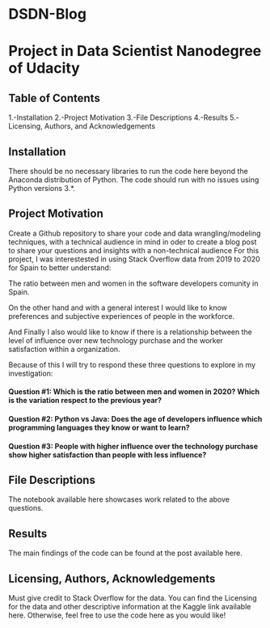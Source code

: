 # DSDN-Blog



# Project in Data Scientist Nanodegree of Udacity

## Table of Contents


1.-Installation
2.-Project Motivation
3.-File Descriptions
4.-Results
5.-Licensing, Authors, and Acknowledgements

## Installation
There should be no necessary libraries to run the code here beyond the Anaconda distribution of Python. The code should run with no issues using Python versions 3.*.

## Project Motivation
Create a Github repository to share your code and data wrangling/modeling techniques, with a technical audience in mind in oder to create a blog post to share your questions and insights with a non-technical audience
For this project, I was interestested in using Stack Overflow data from 2019 to 2020 for Spain to better understand:


The ratio between men and women in the software developers comunity in Spain.

On the other hand and with a general interest I would like to know preferences and subjective experiences of people in the workforce. 

And Finally I also would like to know if there is a relationship between the level of influence over new technology purchase and the worker satisfaction within a organization.

Because of this I will try to respond these three questions to explore in my investigation:

#### Question #1: Which is the ratio between men and women in 2020? Which is the variation respect to the previous year?

#### Question #2: Python vs Java: Does the age of developers influence which programming languages they know or want to learn?

#### Question #3: People with higher influence over the technology purchase show higher satisfaction than people with less influence?

## File Descriptions
The notebook available here showcases work related to the above questions.

## Results
The main findings of the code can be found at the post available here.

## Licensing, Authors, Acknowledgements
Must give credit to Stack Overflow for the data. You can find the Licensing for the data and other descriptive information at the Kaggle link available here. Otherwise, feel free to use the code here as you would like!
